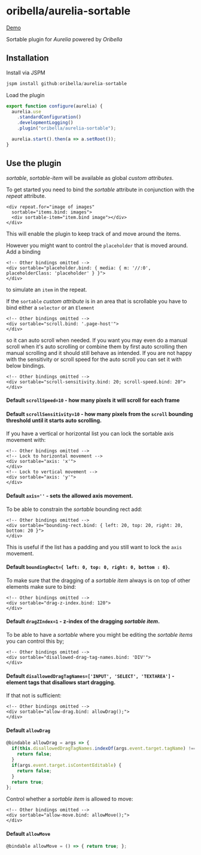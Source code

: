 # oribella/aurelia-sortable

[Demo](http://oribella.github.io/aurelia-sortable)

Sortable plugin for *Aurelia* powered by *Oribella*

## Installation

Install via JSPM

```javascript
jspm install github:oribella/aurelia-sortable
```

Load the plugin

```javascript
export function configure(aurelia) {
  aurelia.use
    .standardConfiguration()
    .developmentLogging()
    .plugin("oribella/aurelia-sortable");

  aurelia.start().then(a => a.setRoot());
}
```

## Use the plugin

*sortable*, *sortable-item* will be available as global *custom attributes*.

To get started you need to bind the *sortable* attribute in conjunction with the *repeat* attribute.
```markup
<div repeat.for="image of images"
  sortable="items.bind: images">
  <div sortable-item="item.bind image"></div>
</div>
```
This will enable the plugin to keep track of and move around the items.

However you might want to control the `placeholder` that is moved around. Add a binding
```markup
<!-- Other bindings omitted -->
<div sortable="placeholder.bind: { media: { m: '//:0', placeholderClass: 'placeholder' } }">
</div>
```
to simulate an `item` in the repeat.

If the `sortable` *custom attribute* is in an area that is scrollable you have to bind either a `selector` or an `Element`
```markup
<!-- Other bindings omitted -->
<div sortable="scroll.bind: '.page-host'">
</div>
```
so it can auto scroll when needed. If you want you may even do a manual scroll when it's auto scrolling or combine them by first auto scrolling then manual scrolling and it should still behave as intended. If you are not happy with the sensitivity or scroll speed for the auto scroll you can set it with below bindings.
```
<!-- Other bindings omitted -->
<div sortable="scroll-sensitivity.bind: 20; scroll-speed.bind: 20">
</div>
```
#### Default `scrollSpeed=10` - how many pixels it will scroll for each frame
#### Default `scrollSensitivity=10` - how many pixels from the `scroll` bounding threshold until it starts auto scrolling.

If you have a vertical or horizontal list you can lock the sortable axis movement with:
```
<!-- Other bindings omitted -->
<!-- Lock to horizontal movement -->
<div sortable="axis: 'x'">
</div>
<!-- Lock to vertical movement -->
<div sortable="axis: 'y'">
</div>
```
#### Default `axis=''` - sets the allowed axis movement.

To be able to constrain the *sortable* bounding rect add:
```markup
<!-- Other bindings omitted -->
<div sortable="bounding-rect.bind: { left: 20, top: 20, right: 20, bottom: 20 }">
</div>
```
This is useful if the list has a padding and you still want to lock the `axis` movement.
#### Default `boundingRect={ left: 0, top: 0, right: 0, bottom : 0}`.

To make sure that the dragging of a *sortable item* always is on top of other elements make sure to bind:
```markup
<!-- Other bindings omitted -->
<div sortable="drag-z-index.bind: 120">
</div>
```
#### Default `dragZIndex=1` - z-index of the dragging *sortable item*.

To be able to have a *sortable* where you might be editing the *sortable items* you can control this by;
```
<!-- Other bindings omitted -->
<div sortable="disallowed-drag-tag-names.bind: 'DIV'">
</div>
```
#### Default `disallowedDragTagNames=['INPUT', 'SELECT', 'TEXTAREA']` - element tags that disallows start dragging.

If that not is sufficient:
```markup
<!-- Other bindings omitted -->
<div sortable="allow-drag.bind: allowDrag();">
</div>
```
#### Default `allowDrag`
```javascript
@bindable allowDrag = args => {
  if(this.disallowedDragTagNames.indexOf(args.event.target.tagName) !== -1) {
    return false;
  }
  if(args.event.target.isContentEditable) {
    return false;
  }
  return true;
};
```

Control whether a *sortable item* is allowed to move:
```markup
<!-- Other bindings omitted -->
<div sortable="allow-move.bind: allowMove();">
</div>
```
#### Default `allowMove`
```javascript
@bindable allowMove = () => { return true; };
```
